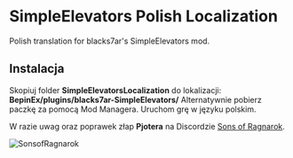 # SimpleElevators Polish Localization
Polish translation for blacks7ar's SimpleElevators mod.

## Instalacja

Skopiuj folder **SimpleElevatorsLocalization** do lokalizacji: **BepinEx/plugins/blacks7ar-SimpleElevators/**
Alternatywnie pobierz paczkę za pomocą Mod Managera.
Uruchom grę w języku polskim.


W razie uwag oraz poprawek złap **Pjotera** na Discordzie [Sons of Ragnarok](https://discord.gg/Bxt8tdQgjS).

![SonsofRagnarok](https://i.imgur.com/G6SKC1W.png)